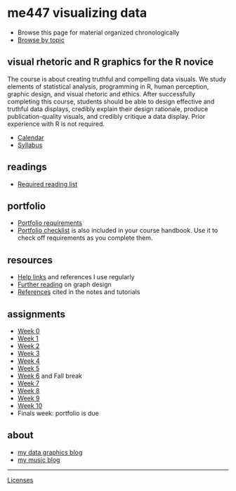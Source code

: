 
me447 visualizing data
======================

-   Browse this page for material organized chronologically
-   [Browse by topic](README-by-topic.md)

visual rhetoric and R graphics for the R novice
-----------------------------------------------

The course is about creating truthful and compelling data visuals. We study elements of statistical analysis, programming in R, human perception, graphic design, and visual rhetoric and ethics. After successfully completing this course, students should be able to design effective and truthful data displays, credibly explain their design rationale, produce publication-quality visuals, and credibly critique a data display. Prior experience with R is not required.

-   [Calendar](cm/admin-02_calendar.pdf)
-   [Syllabus](cm/admin-03_syllabus.md)

readings
--------

-   [Required reading list](cm/read-02_reading-list.md)

portfolio
---------

-   [Portfolio requirements](cm/folio-01_portfolio-requirements.md)
-   [Portfolio checklist](cm/folio-02_portfolio-checklist.pdf) is also included in your course handbook. Use it to check off requirements as you complete them.

resources
---------

-   [Help links](cm/admin-04_getting-help.md) and references I use regularly
-   [Further reading](http://www.graphdoctor.com/archives/154) on graph design
-   [References](cm/admin-05_references.md) cited in the notes and tutorials

assignments
-----------

-   [Week 0](cm/week-00_assignments.md)
-   [Week 1](cm/week-01_assignments.md)
-   [Week 2](cm/week-02_assignments.md)
-   [Week 3](cm/week-03_assignments.md)
-   [Week 4](cm/week-04_assignments.md)
-   [Week 5](cm/week-05_assignments.md)
-   [Week 6](cm/week-06_assignments.md) and Fall break
-   [Week 7](cm/week-07_assignments.md)
-   [Week 8](cm/week-08_assignments.md)
-   [Week 9](cm/week-09_assignments.md)
-   [Week 10](cm/week-10_assignments.md)
-   Finals week: portfolio is due

about
-----

-   [my data graphics blog](http://www.graphdoctor.com/)
-   [my music blog](http://www.richardlaytonmusic.com/)

------------------------------------------------------------------------

[Licenses](LICENSE.md)
